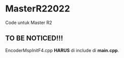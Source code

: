 # MasterR22022

Code untuk Master R2

## TO BE NOTICED!!!

EncoderMspInitF4.cpp <b>HARUS</b> di include di <b>main.cpp</b>.